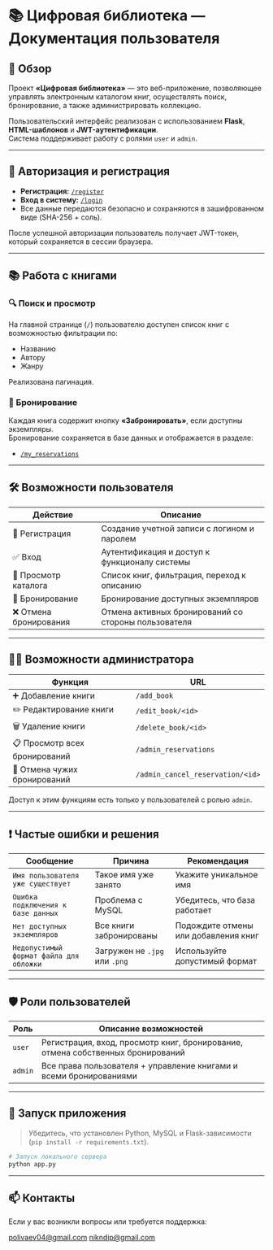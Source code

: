 # 📚 Цифровая библиотека — Документация пользователя

## 🧩 Обзор

Проект **«Цифровая библиотека»** — это веб-приложение, позволяющее управлять электронным каталогом книг, осуществлять поиск, бронирование, а также администрировать коллекцию.

Пользовательский интерфейс реализован с использованием **Flask**, **HTML-шаблонов** и **JWT-аутентификации**.  
Система поддерживает работу с ролями `user` и `admin`.

---

## 🔑 Авторизация и регистрация

- **Регистрация:** [`/register`](http://localhost:5000/register)
- **Вход в систему:** [`/login`](http://localhost:5000/login)
- Все данные передаются безопасно и сохраняются в зашифрованном виде (SHA-256 + соль).

После успешной авторизации пользователь получает JWT-токен, который сохраняется в сессии браузера.

---

## 📚 Работа с книгами

### 🔍 Поиск и просмотр

На главной странице (`/`) пользователю доступен список книг с возможностью фильтрации по:
- Названию
- Автору
- Жанру

Реализована пагинация.

### 📌 Бронирование

Каждая книга содержит кнопку **«Забронировать»**, если доступны экземпляры.  
Бронирование сохраняется в базе данных и отображается в разделе:

- [`/my_reservations`](http://localhost:5000/my_reservations)

---

## 🛠 Возможности пользователя

| Действие                     | Описание                                                |
|-----------------------------|---------------------------------------------------------|
| 🔐 Регистрация               | Создание учетной записи с логином и паролем             |
| ✅ Вход                      | Аутентификация и доступ к функционалу системы           |
| 📖 Просмотр каталога         | Список книг, фильтрация, переход к описанию             |
| 📅 Бронирование              | Бронирование доступных экземпляров                      |
| ❌ Отмена бронирования       | Отмена активных бронирований со стороны пользователя    |

---

## 👨‍💼 Возможности администратора

| Функция                     | URL                            |
|----------------------------|---------------------------------|
| ➕ Добавление книги         | `/add_book`                    |
| ✏️ Редактирование книги     | `/edit_book/<id>`              |
| 🗑 Удаление книги           | `/delete_book/<id>`            |
| 📋 Просмотр всех бронирований | `/admin_reservations`         |
| 🚫 Отмена чужих бронирований | `/admin_cancel_reservation/<id>` |

Доступ к этим функциям есть только у пользователей с ролью `admin`.

---

## ❗ Частые ошибки и решения

| Сообщение                                    | Причина                            | Рекомендация                          |
|---------------------------------------------|------------------------------------|---------------------------------------|
| `Имя пользователя уже существует`           | Такое имя уже занято               | Укажите уникальное имя                |
| `Ошибка подключения к базе данных`          | Проблема с MySQL                   | Убедитесь, что база работает          |
| `Нет доступных экземпляров`                 | Все книги забронированы            | Подождите отмены или добавления книг |
| `Недопустимый формат файла для обложки`     | Загружен не `.jpg` или `.png`     | Используйте допустимый формат         |

---

## 🛡 Роли пользователей

| Роль    | Описание возможностей                                                                  |
|---------|------------------------------------------------------------------------------------------|
| `user`  | Регистрация, вход, просмотр книг, бронирование, отмена собственных бронирований         |
| `admin` | Все права пользователя + управление книгами и всеми бронированиями                      |

---

## 🚀 Запуск приложения

> Убедитесь, что установлен Python, MySQL и Flask-зависимости (`pip install -r requirements.txt`).

```bash
# Запуск локального сервера
python app.py
```
---

## 📫 Контакты
Если у вас возникли вопросы или требуется поддержка:

polivaev04@gmail.com
nikndip@gmail.com
